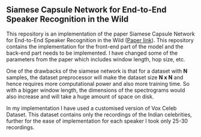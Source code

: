 ##  Siamese Capsule Network for End-to-End Speaker Recognition in the Wild

This repository is an implementation of the paper  Siamese Capsule Network 
for End-to-End Speaker Recognition in the Wild ([Paper link](https://arxiv.org/pdf/2009.13480.pdf)).
This repository contains the implementation for the front-end part of the model
and the back-end part needs to be implemented. I have changed some of the parameters
from the paper which includes window length, hop size, etc.<br>

 One of the drawbacks of the siamese network is that for a dataset with **N** samples, 
 the dataset preprocessor will make the dataset size **N x N** and hence 
 requires more computational power and also more training time. So with a bigger window
 length, the dimensions of the spectrograms would also increase and will take a huge amount
 of space on disk.<br>
 
 In my implementation I have used a customised version of Vox Celeb Dataset. This dataset contains only 
 the recordings of the Indian celebrities, further for the ease of implementation for each 
 speaker I took only 25-30 recordings.
